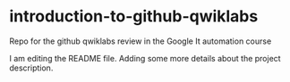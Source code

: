 # introduction-to-github-qwiklabs
Repo for the github qwiklabs review in the Google It automation course

I am editing the README file. Adding some more details about the project description.
